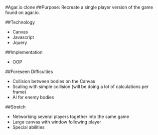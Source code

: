 #Agar.io clone
##Purpose:
Recreate a single player version of the game found on agar.io.

##Technology
* Canvas
* Javascript
* Jquery

##Implementation
* OOP

##Foreseen Difficulties
* Collision between bodies on the Canvas
* Scaling with simple collision (will be doing a lot of calculations per frame)
* AI for enemy bodies

##Stretch
* Networking several players together into the same game
* Large canvas with window following player
* Special abilities
